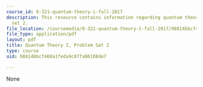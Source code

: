 ```yaml
---
course_id: 8-321-quantum-theory-i-fall-2017
description: This resource contains information regarding quantum theory I, problem
  set 2.
file_location: /coursemedia/8-321-quantum-theory-i-fall-2017/98814bbcf468a1feda9c87fa06108de7_MIT8_321F17_Pset2.pdf
file_type: application/pdf
layout: pdf
title: Quantum Theory I, Problem Set 2
type: course
uid: 98814bbcf468a1feda9c87fa06108de7

---
```

None